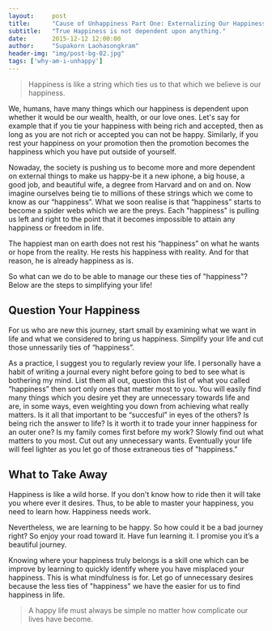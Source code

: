 ```yaml
---
layout:     post
title:      "Cause of Unhappiness Part One: Externalizing Our Happiness"
subtitle:   "True Happiness is not dependent upon anything."
date:       2015-12-12 12:00:00
author:     "Supakorn Laohasongkram"
header-img: "img/post-bg-02.jpg"
tags: ['why-am-i-unhappy']
---
```


<blockquote>Happiness is like a string which ties us to that which we believe is our happiness.</blockquote>

<p>We, humans, have many things which our happiness is dependent upon whether it would be our wealth, health, or our love ones. Let's say for example that if you tie your happiness with being rich and accepted, then as long as you are not rich or accepted you can not be happy. Similarly, if you rest your happiness on your promotion then the promotion becomes the happiness which you have put outside of yourself.</p>

<p>
Nowaday, the society is pushing us to become more and more dependent on external things to make us happy-be it a new iphone, a big house, a good job, and beautiful wife, a degree from Harvard and on and on. Now imagine ourselves being tie to millions of these strings which we come to know as our &ldquo;happiness&rdquo;. What we soon realise is that &ldquo;happiness&rdquo; starts to become a spider webs which we are the preys. Each "happiness" is pulling us left and right to the point that it becomes impossible to attain any happiness or freedom in life.
</p>
<!-- So be careful where you place your happiness because that which you believe to be &ldquo;happiness&rdquo; will be your master and you will be its slave.
 -->
<p>The happiest man on earth does not rest his &ldquo;happiness&rdquo; on what he wants or hope from the reality. He rests his happiness with reality. And for that reason, he is already happiness as is.
</p>
<p>So what can we do to be able to manage our these ties of "happiness"? Below are the steps to simplifying your life!
</p>

<h2 class="section-heading">Question Your Happiness</h2>

For us who are new this journey, start small by examining what we want in life and what we considered to bring us happiness. Simplify your life and cut those unnessarily ties of &ldquo;happiness&rdquo;. 

As a practice, I suggest you to regularly review your life. I personally have a habit of writing a journal every night before going to bed to see what is bothering my mind. List them all out, question this list of what you called &ldquo;happiness&rdquo; then sort only ones that matter most to you. You will easily find many things which you desire yet they are unnecessary towards life and are, in some ways, even weighting you down from achieving what really matters. Is it all that important to be &ldquo;succesful&rdquo; in eyes of the others? Is being rich the answer to life? Is it worth it to trade your inner happiness for an outer one? Is my family comes first before my work? Slowly find out what matters to you most. Cut out any unnecessary wants. Eventually your life will feel lighter as you let go of those extraneous ties of "happiness."&nbsp;

<h2 class="section-heading">What to Take Away</h2>

<p>Happiness is like a wild horse. If you don't know how to ride then it will take you where ever it desires. Thus, to be able to master your happiness, you need to learn how. Happiness needs work.</p>

Nevertheless, we are learning to be happy. So how could it be a bad journey right? So enjoy your road toward it. Have fun learning it. I promise you it&rsquo;s a beautiful journey.</p>

<p>Knowing where your happiness truly belongs is a skill one which can be improve by learning to quickly identify where you have misplaced your happiness. This is what mindfulness is for. Let go of unnecessary desires because the less ties of "happiness" we have the easier for us to find happiness in life.</p>

<blockquote>A happy life must always be simple no matter how complicate our lives have become.</blockquote>

